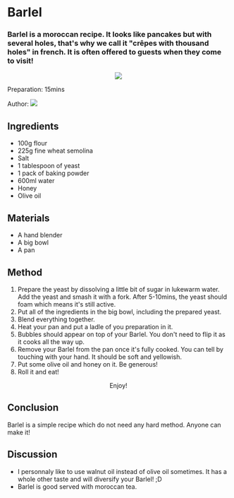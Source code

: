 # Barlel
### Barlel is a moroccan recipe. It looks like pancakes but with several holes, that's why we call it "crêpes with thousand holes" in french. It is often offered to guests when they come to visit!
<p align="center">
<img src="example.png" />
</p>

Preparation: 15mins

Author:
<a href="https://discord.com"><img src="https://img.shields.io/badge/Discord-nouille%232370-25?style=for-the-badge&logo=discord" /> </a>  

## Ingredients
* 100g flour
* 225g fine wheat semolina
* Salt
* 1 tablespoon of yeast
* 1 pack of baking powder
* 600ml water
* Honey
* Olive oil
## Materials
* A hand blender
* A big bowl 
* A pan
## Method
1. Prepare the yeast by dissolving a little bit of sugar in lukewarm water. Add the yeast and smash it with a fork. After 5-10mins, the yeast should foam which means it's still active.
2. Put all of the ingredients in the big bowl, including the prepared yeast.
3. Blend everything together.
4. Heat your pan and put a ladle of you preparation in it.
5. Bubbles should appear on top of your Barlel. You don't need to flip it as it cooks all the way up. 
6. Remove your Barlel from the pan once it's fully cooked. You can tell by touching with your hand. It should be soft and yellowish.
7. Put some olive oil and honey on it. Be generous!
8. Roll it and eat!
<p align="center"> Enjoy! </p>

## Conclusion
Barlel is a simple recipe which do not need any hard method. Anyone can make it!

## Discussion
* I personnaly like to use walnut oil instead of olive oil sometimes. It has a whole other taste and will diversify your Barlel! ;D <br>
* Barlel is good served with moroccan tea. 

